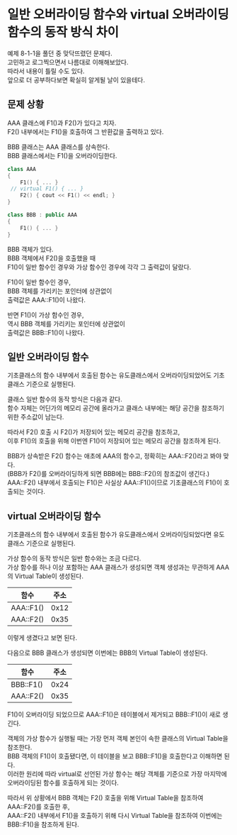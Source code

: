 # 일반 오버라이딩 함수와 virtual 오버라이딩 함수의 동작 방식 차이

예제 8-1-1을 풀던 중 맞닥뜨렸던 문제다.  
고민하고 로그찍으면서 나름대로 이해해보았다.  
따라서 내용이 틀릴 수도 있다.  
앞으로 더 공부하다보면 확실히 알게될 날이 있을테다.  
 
## 문제 상황
 
AAA 클래스에 F1()과 F2()가 있다고 치자.  
F2() 내부에서는 F1()을 호출하여 그 반환값을 출력하고 있다.  

BBB 클래스는 AAA 클래스를 상속한다.   
BBB 클래스에서는 F1()을 오버라이딩한다.  

```cpp
class AAA
{
    F1() { ... }
 // virtual F1() { ... }
    F2() { cout << F1() << endl; }
}

class BBB : public AAA
{
    F1() { ... }
}
```

BBB 객체가 있다.  
BBB 객체에서 F2()을 호출했을 때  
F1()이 일반 함수인 경우와 가상 함수인 경우에 각각 그 출력값이 달랐다.  

F1()이 일반 함수인 경우,  
BBB 객체를 가리키는 포인터에 상관없이  
출력값은 AAA::F1()이 나왔다.

반면 F1()이 가상 함수인 경우,  
역시 BBB 객체를 가리키는 포인터에 상관없이  
출력값은 BBB::F1()이 나왔다.

## 일반 오버라이딩 함수

기초클래스의 함수 내부에서 호출된 함수는 유도클래스에서 오버라이딩되었어도 기초클래스 기준으로 실행된다.  

클래스 일반 함수의 동작 방식은 다음과 같다.  
함수 자체는 어딘가의 메모리 공간에 올라가고 클래스 내부에는 해당 공간을 참조하기 위한 주소값이 남는다.  

따라서 F2() 호출 시 F2()가 저장되어 있는 메모리 공간을 참조하고,  
이후 F1()의 호출을 위해 이번엔 F1()이 저장되어 있는 메모리 공간을 참조하게 된다.  

BBB가 상속받은 F2() 함수는 애초에 AAA의 함수고, 정확히는 AAA::F2()라고 봐야 맞다.  
(BBB가 F2()를 오버라이딩하게 되면 BBB에는 BBB::F2()의 참조값이 생긴다.)  
AAA::F2() 내부에서 호출되는 F1()은 사실상 AAA::F1()이므로 기초클래스의 F1()이 호출되는 것이다.  

## virtual 오버라이딩 함수

기초클래스의 함수 내부에서 호출된 함수가 유도클래스에서 오버라이딩되었다면 유도클래스 기준으로 실행된다.  

가상 함수의 동작 방식은 일반 함수와는 조금 다르다.  
가상 함수를 하나 이상 포함하는 AAA 클래스가 생성되면 객체 생성과는 무관하게 AAA의 Virtual Table이 생성된다.  

|함수|주소|
|---|---|
|AAA::F1()|0x12|
|AAA::F2()|0x35|

이렇게 생겼다고 보면 된다.  

다음으로 BBB 클래스가 생성되면 이번에는 BBB의 Virtual Table이 생성된다.  

|함수|주소|
|---|---|
|BBB::F1()|0x24|
|AAA::F2()|0x35|

F1()이 오버라이딩 되었으므로 AAA::F1()은 테이블에서 제거되고 BBB::F1()이 새로 생긴다.  

객체의 가상 함수가 실행될 때는 가장 먼저 객체 본인이 속한 클래스의 Virtual Table을 참조한다.  
BBB 객체의 F1()이 호출됐다면, 이 테이블을 보고 BBB::F1()을 호출한다고 이해하면 된다.  
이러한 원리에 따라 virtual로 선언된 가상 함수는 해당 객체를 기준으로 가장 마지막에 오버라이딩된 함수를 호출하게 되는 것이다.  

따라서 위 상황에서 BBB 객체는 F2() 호출을 위해 Virtual Table을 참조하여 AAA::F2()를 호출한 후,  
AAA::F2() 내부에서 F1()을 호출하기 위해 다시 Virtual Table을 참조하여 이번에는 BBB::F1()을 참조하게 된다.  

